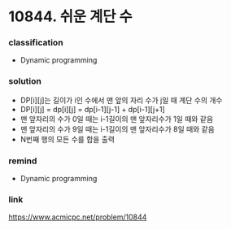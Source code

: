 # 10844. 쉬운 계단 수

### classification
* Dynamic programming

### solution
* DP[i][j]는 길이가 i인 수에서 맨 앞의 자리 수가 j일 때 계단 수의 개수
* DP[i][j] = dp[i][j] = dp[i-1][j-1] + dp[i-1][j+1]
* 맨 앞자리의 수가 0일 때는 i-1길이의 맨 앞자리수가 1일 때와 같음
* 맨 앞자리의 수가 9일 때는 i-1길이의 맨 앞자리수가 8일 때와 같음
* N번째 행의 모든 수를 합을 출력

### remind
* Dynamic programming

### link
https://www.acmicpc.net/problem/10844